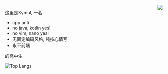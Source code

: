 <a href="https://github-readme-stats.vercel.app/api?username=Xymul">
  <image align="right" src="https://github-readme-stats.vercel.app/api?username=Xymul" />
</a>

这里是Xymul, 一名
- cpp anti
- no java, kotlin yes!
- no vim, nano yes!
- 无固定编码风格, 纯按心情写
- 永不前端

的高中生

![Top Langs](https://github-readme-stats-one-bice.vercel.app/api/top-langs/?username=Xymul&layout=compact&role=OWNER,ORGANIZATION_MEMBER&org=AzurLaneUtils)
